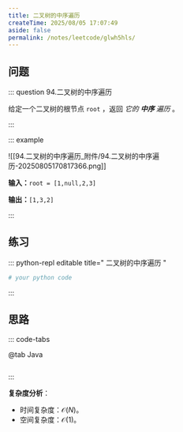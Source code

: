 ```yaml
---
title: 二叉树的中序遍历
createTime: 2025/08/05 17:07:49
aside: false
permalink: /notes/leetcode/glwh5hls/
---
```


## **问题**

::: question 94.二叉树的中序遍历

给定一个二叉树的根节点 `root` ，返回 _它的 **中序** 遍历_ 。

:::

::: example 

![[94.二叉树的中序遍历_附件/94.二叉树的中序遍历-20250805170817366.png]]

**输入：**`root = [1,null,2,3]`

**输出：**`[1,3,2]`

:::

## **练习**

::: python-repl editable title=" 二叉树的中序遍历 "

```python
# your python code
```

:::

## **思路**

::: code-tabs

@tab Java

```java


```

:::

**复杂度分析**：

- 时间复杂度：$\mathcal{O}(N)$。
- 空间复杂度：$\mathcal{O}(1)$。